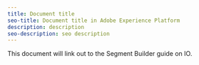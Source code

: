 ```yaml
---
title: Document title
seo-title: Document title in Adobe Experience Platform
description: description
seo-description: seo description
---
```


This document will link out to the Segment Builder guide on IO.